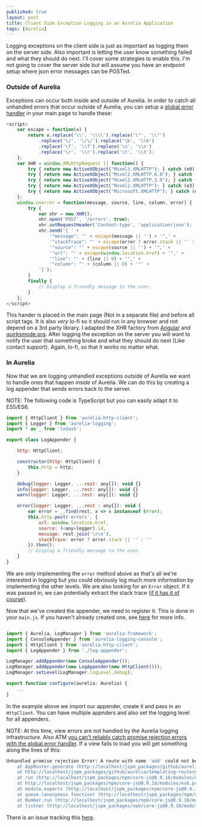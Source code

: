 ```yaml
---
published: true
layout: post
title: Client Side Exception Logging in an Aurelia Application
tags: [Aurelia]
---
```


Logging exceptions on the client side is just as important as logging them on the server side. Also important is letting the user know something failed and what they should do next. I'll cover some strategies to enable this. I'm not going to cover the server side but will assume you have an endpoint setup where json error messages can be POSTed.

### Outside of Aurelia ###

Exceptions can occur both inside and outside of Aurelia. In order to catch all unhandled errors that occur outside of Aurelia, you can setup a [global error handler](https://developer.mozilla.org/en-US/docs/Web/API/GlobalEventHandlers.onerror) in your main page to handle these:

```js
<script>
	var escape = function(x) {
	    return x.replace('\\', '\\\\').replace('\"', '\\"')
	        .replace('\/', '\/\/').replace('\b', '\\b')
	        .replace('\f', '\\f').replace('\n', '\\n')
	        .replace('\r', '\\r').replace('\t', '\\t');
	};
	var XHR = window.XMLHttpRequest || function() {
	    try { return new ActiveXObject("Msxml3.XMLHTTP"); } catch (e0) {}
	    try { return new ActiveXObject("Msxml2.XMLHTTP.6.0"); } catch (e1) {}
	    try { return new ActiveXObject("Msxml2.XMLHTTP.3.0"); } catch (e2) {}
	    try { return new ActiveXObject("Msxml2.XMLHTTP"); } catch (e3) {}
	    try { return new ActiveXObject("Microsoft.XMLHTTP"); } catch (e4) {}
	};
	window.onerror = function(message, source, line, column, error) {
		try {
		    var xhr = new XHR();
		    xhr.open('POST', '/errors', true);
		    xhr.setRequestHeader('Content-type', 'application/json');
		    xhr.send('{ ' +
		        '"message": "' + escape(message || '') + '",' +
		        '"stackTrace": "' + escape(error ? error.stack || '' : '') + '",' +
		        '"source": "' + escape(source || '') + '",' +
		        '"url": "' + escape(window.location.href) + '",' +
		        '"line": "' + (line || 0) + '",' +
		        '"column": "' + (column || 0) + '"' +
		    '}');
	    }
	    finally {
	        // Display a friendly message to the user.
	    }
	};
</script>
```

This hander is placed in the main page (Not in a separate file) and before all script tags. It is also *very* lo-fi so it should run in any browser and not depend on a 3rd party library. I adapted the XHR factory from [Angular](https://github.com/angular/angular.js/blob/61943276f026e632dccae6405a05f79d486ed898/src/ng/httpBackend.js#L3) and [quirksmode.org](http://www.quirksmode.org/js/xmlhttp.html). After logging the exception on the server you will want to notify the user that something broke and what they should do next (Like contact support). Again, lo-fi, so that it works no matter what.

### In Aurelia ###

Now that we are logging unhandled exceptions outside of Aurelia we want to handle ones that happen *inside* of Aurelia. We can do this by creating a log appender that sends errors back to the server. 

NOTE: The following code is TypeScript but you can easily adapt it to ES5/ES6.

```js
import { HttpClient } from 'aurelia-http-client';
import { Logger } from 'aurelia-logging';
import * as _ from 'lodash';

export class LogAppender {

    http: HttpClient;

    constructor(http: HttpClient) {
        this.http = http;
    }

    debug(logger: Logger, ...rest: any[]): void {}
    info(logger: Logger, ...rest: any[]): void {}
    warn(logger: Logger, ...rest: any[]): void {}

    error(logger: Logger, ...rest : any[]): void {
        var error = _.find(rest, x => x instanceof Error);
        this.http.post('errors', {
            url: window.location.href,
            source: (<any>logger).id,
            message: rest.join('\r\n'),
            stackTrace: error ? error.stack || '' : ''
        }).then();
        // Display a friendly message to the user.
    }
}
```
We are only implementing the `error` method above as that's all we're interested in logging but you could obviously log much more information by implementing the other levels. We are also looking for an `Error` object. If it was passed in, we can potentially extract the stack trace ([if it has it of course](https://developer.mozilla.org/en-US/docs/Web/JavaScript/Reference/Global_Objects/Error/stack)). 

Now that we've created the appender, we need to register it. This is done in your `main.js`. If you haven't already created one, see [here](http://aurelia.io/docs.html#startup-and-configuration) for more info.

```js

import { Aurelia, LogManager } from 'aurelia-framework';
import { ConsoleAppender } from 'aurelia-logging-console';
import { HttpClient } from 'aurelia-http-client';
import { LogAppender } from './log-appender';

LogManager.addAppender(new ConsoleAppender());
LogManager.addAppender(new LogAppender(new HttpClient()));
LogManager.setLevel(LogManager.logLevel.debug);

export function configure(aurelia: Aurelia) {
    ...
}
```
In the example above we import our appender, create it and pass in an `HttpClient`. You can have multiple appnders and also set the logging level for all appenders.

NOTE: At this time, view errors are not handled by the Aurelia logging infrastructure. Also ATM [you can't reliably catch promise rejection errors with the global error handler](http://stackoverflow.com/questions/31472439/catch-all-unhandled-javascript-promise-rejections). If a view fails to load you will get something along the lines of this:

```bash
Unhandled promise rejection Error: A route with name 'add' could not be found. Check that `name: 'add'` was specified in the route's config.
    at AppRouter.generate (http://localhost/jspm_packages/github/aurelia/router@0.13.0/aurelia-router.js:1228:15)
    at http://localhost/jspm_packages/github/aurelia/templating-router@0.17.0/route-href.js:33:33
    at run (http://localhost/jspm_packages/npm/core-js@0.9.18/modules/es6.promise.js:91:43)
    at http://localhost/jspm_packages/npm/core-js@0.9.18/modules/es6.promise.js:105:11
    at module.exports (http://localhost/jspm_packages/npm/core-js@0.9.18/modules/$.invoke.js:6:25)
    at queue.(anonymous function) (http://localhost/jspm_packages/npm/core-js@0.9.18/modules/$.task.js:40:9)
    at Number.run (http://localhost/jspm_packages/npm/core-js@0.9.18/modules/$.task.js:27:7)
    at listner (http://localhost/jspm_packages/npm/core-js@0.9.18/modules/$.task.js:31:9)
```

There is an issue tracking this [here](https://github.com/aurelia/router/issues/227).